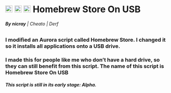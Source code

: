 # <a href="https://github.com/Nicrayt/Homebrew-Store-On-USB-xbox360/"><img width="22" height="22" alt="HSUSBICO2" src="https://github.com/user-attachments/assets/51af0aa1-b898-464d-b3e3-18ac53e714f1"></a>      <a href="https://youtube.com/@Nicray-tuto"><img width="22" height="22" alt="YoutubeICO" src="https://github.com/user-attachments/assets/7130d04e-da1e-4822-855c-d62b01f07eda" ></a>      <a href="https://www.reddit.com/user/Cautious_Syllabub503/"><img width="22" height="22" alt="RedditICO" src="https://github.com/user-attachments/assets/012e2765-a838-4d2f-9f69-a887dda137ab" ></a> **Homebrew Store On USB**


###### **By *nicray*** | Cheato | Derf

### I modified an Aurora script called Homebrew Store. I changed it so it installs all applications onto a USB drive.
### I made this for people like me who don’t have a hard drive, so they can still benefit from this script. The name of this script is Homebrew Store On USB


##### This script is still in its early stage: Alpha.
